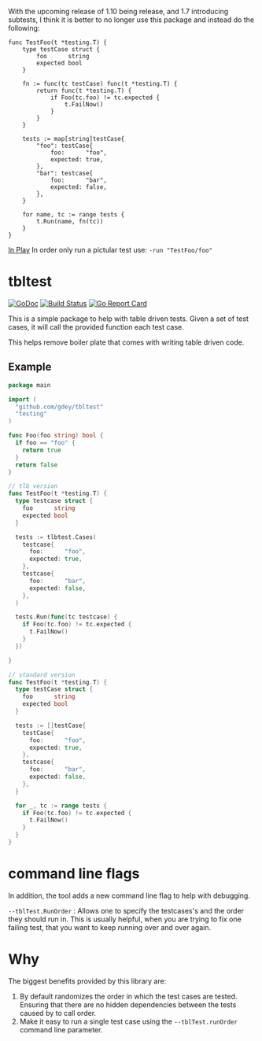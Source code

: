 With the upcoming release of 1.10 being release, and 1.7 introducing subtests, I think it is better to no longer use this package and instead do the following:

```
func TestFoo(t *testing.T) {
	type testCase struct {
		foo      string
		expected bool
	}

	fn := func(tc testCase) func(t *testing.T) {
		return func(t *testing.T) {
			if Foo(tc.foo) != tc.expected {
				t.FailNow()
			}
		}
	}

	tests := map[string]testCase{
		"foo": testCase{
			foo:      "foo",
			expected: true,
		},
		"bar": testcase{
			foo:      "bar",
			expected: false,
		},
	}

	for name, tc := range tests {
		t.Run(name, fn(tc))
	}
}
```
[In Play](https://play.golang.org/p/SMJJ-wYuydp)
In order only run a pictular test use: `-run "TestFoo/foo"`

# tbltest

[![GoDoc](https://godoc.org/github.com/gdey/tbl?status.svg)](https://godoc.org/github.com/gdey/tbl) [![Build Status](https://travis-ci.org/gdey/tbltest.svg?branch=master)](https://travis-ci.org/gdey/tbltest)
[![Go Report Card](https://goreportcard.com/badge/github.com/gdey/tbltest)](https://goreportcard.com/report/github.com/gdey/tbltest)

This is a simple package to help with table driven tests. Given a set
of test cases, it will call the provided function each test case.

This helps remove boiler plate that comes with writing table driven code.

## Example

```go
package main

import (
  "github.com/gdey/tbltest"
  "testing"
)

func Foo(foo string) bool {
  if foo == "foo" {
    return true
  }
  return false
}

// tlb version
func TestFoo(t *testing.T) {
  type testcase struct {
    foo      string
    expected bool
  }

  tests := tlbtest.Cases(
    testcase{
      foo:      "foo",
      expected: true,
    },
    testcase{
      foo:      "bar",
      expected: false,
    },
  )

  tests.Run(func(tc testcase) {
    if Foo(tc.foo) != tc.expected {
      t.FailNow()
    }
  })

}

// standard version
func TestFoo(t *testing.T) {
  type testCase struct {
    foo      string
    expected bool
  }

  tests := []testCase{
    testCase{
      foo:      "foo",
      expected: true,
    },
    testcase{
      foo:      "bar",
      expected: false,
    },
  }

  for _, tc := range tests {
    if Foo(tc.foo) != tc.expected {
      t.FailNow()
    }
  }
}

```

# command line flags

In addition, the tool adds a new command line flag to help with debugging.

`--tblTest.RunOrder` : Allows one to specify the testcases's and the order they should run in.
This is usually helpful, when you are trying to fix one failing test, that you want to keep running
over and over again.

# Why

The biggest benefits provided by this library are:

1. By default randomizes the order in which the test cases are tested. Ensuring that there are no hidden dependencies between the tests caused by to call order.
2. Make it easy to run a single test case using the `--tblTest.runOrder` command line parameter.

